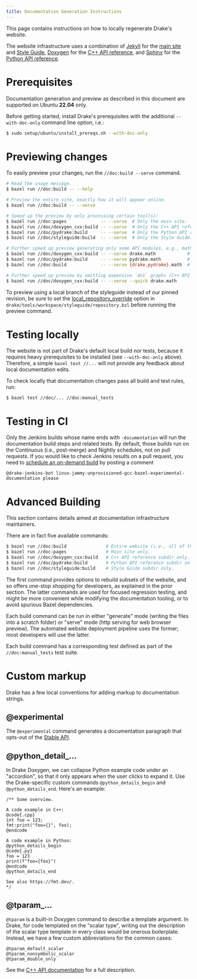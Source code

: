 ```yaml
---
title: Documentation Generation Instructions
---
```


This page contains instructions on how to locally regenerate Drake's website.

The website infrastructure uses a combination of
[Jekyll](https://jekyllrb.com/) for the
[main site](https://drake.mit.edu/) and
[Style Guide](https://drake.mit.edu/styleguide/cppguide.html),
[Doxygen](https://www.doxygen.nl/) for the
[C++ API reference](https://drake.mit.edu/doxygen_cxx/), and
[Sphinx](http://www.sphinx-doc.org/en/stable/) for the
[Python API reference](https://drake.mit.edu/pydrake/).

# Prerequisites

Documentation generation and preview as described in this document are
supported on Ubuntu **22.04** only.

Before getting started, install Drake's prerequisites with the additional
``--with-doc-only`` command line option, i.e.:

```sh
$ sudo setup/ubuntu/install_prereqs.sh --with-doc-only
```

# Previewing changes

To easily preview your changes, run the ``//doc:build --serve`` command.

```sh
# Read the usage message.
$ bazel run //doc:build -- --help

# Preview the entire site, exactly how it will appear online.
$ bazel run //doc:build -- --serve

# Speed up the preview by only processing certain tool(s):
$ bazel run //doc:pages             -- --serve  # Only the main site.
$ bazel run //doc/doxygen_cxx:build -- --serve  # Only the C++ API reference.
$ bazel run //doc/pydrake:build     -- --serve  # Only the Python API reference.
$ bazel run //doc/styleguide:build  -- --serve  # Only the Style Guide.

# Further speed up preview generating only some API modules, e.g., math:
$ bazel run //doc/doxygen_cxx:build -- --serve drake.math            # C++ math API.
$ bazel run //doc/pydrake:build     -- --serve pydrake.math          # Python math API.
$ bazel run //doc:build             -- --serve {drake,pydrake}.math  # Both at once.

# Further speed up preview by omitting expensive `dot` graphs (C++ API only):
$ bazel run //doc/doxygen_cxx:build -- --serve --quick drake.math
````

To preview using a local branch of the styleguide instead of our pinned
revision, be sure to set the
[local_repository_override](https://github.com/RobotLocomotion/drake/blob/master/tools/workspace/README.md#exploring-github_archive-changes-from-a-local-clone)
option in ``drake/tools/workspace/styleguide/repository.bzl`` before running
the preview command.

# Testing locally

The website is not part of Drake's default local build nor tests, because it
requires heavy prerequisites to be installed (see ``--with-doc-only`` above).
Therefore, a simple ``bazel test //...`` will not provide any feedback about
local documentation edits.

To check locally that documentation changes pass all build and test rules, run:

<!-- Don't use "sh" literal mode here; it mis-colors the "test" non-keyword. -->
```
$ bazel test //doc/... //doc:manual_tests
```

# Testing in CI

Only the Jenkins builds whose name ends with ``-documentation`` will run the
documentation build steps and related tests.  By default, those builds run on
the Continuous (i.e., post-merge) and Nightly schedules, not on pull requests.
If you would like to check Jenkins results on a pull request, you need to
[schedule an on-demand build](/jenkins.html#scheduling-an-on-demand-build)
by posting a comment

```
@drake-jenkins-bot linux-jammy-unprovisioned-gcc-bazel-experimental-documentation please
```

# Advanced Building

This section contains details aimed at documentation infrastructure
maintainers.

There are in fact five available commands:

```sh
$ bazel run //doc:build               # Entire website (i.e., all of the below).
$ bazel run //doc:pages               # Main site only.
$ bazel run //doc/doxygen_cxx:build   # C++ API reference subdir only.
$ bazel run //doc/pydrake:build       # Python API reference subdir only.
$ bazel run //doc/styleguide:build    # Style Guide subdir only.
```

The first command provides options to rebuild subsets of the website, and so
offers one-stop shopping for developers, as explained in the prior section.
The latter commands are used for focused regression testing, and might be
more convenient while modifying the documentation tooling, or to avoid
spurious Bazel dependencies.

Each build command can be run in either "generate" mode (writing the files into
a scratch folder) or "serve" mode (http serving for web browser preview).  The
automated website deployment pipeline uses the former; most developers will use
the latter.

Each build command has a corresponding test defined as part of the
``//doc:manual_tests`` test suite.

# Custom markup

Drake has a few local conventions for adding markup to documentation strings.

## @experimental

The ``@experimental`` command generates a documentation paragraph that opts-out
of the [Stable API](/stable.html).

## @python_detail_...

In Drake Doxygen, we can collapse Python example code under an "accordion", so
that it only appears when the user clicks to expand it. Use the Drake-specific
custom commands ``@python_details_begin`` and ``@python_details_end``.
Here's an example:

```
/** Some overview.

A code example in C++:
@code{.cpp}
int foo = 123;
fmt:print("foo={}", foo);
@endcode

A code example in Python:
@python_details_begin
@code{.py}
foo = 123
print(f"foo={foo}")
@endcode
@python_details_end

See also https://fmt.dev/.
*/
```

## @tparam_...

``@tparam`` is a built-in Doxygen command to describe a template argument. In
Drake, for code templated on the "scalar type", writing out the description of
the scalar type template in every class would be onerous boilerplate. Instead,
we have a few custom abbreviations for the common cases:

```
@tparam_default_scalar
@tparam_nonsymbolic_scalar
@tparam_double_only
```

See the [C++ API documentation](/doxygen_cxx/group__default__scalars.html)
for a full description.
